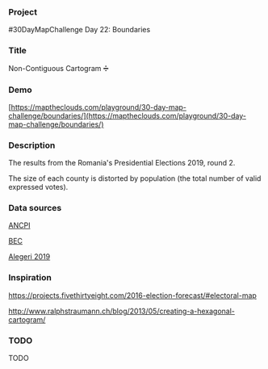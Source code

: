 ### Project

#30DayMapChallenge Day 22: Boundaries

### Title

Non-Contiguous Cartogram ➗

### Demo

[https://maptheclouds.com/playground/30-day-map-challenge/boundaries/](https://maptheclouds.com/playground/30-day-map-challenge/boundaries/)

### Description

The results from the Romania's Presidential Elections 2019, round 2.

The size of each county is distorted by population (the total number of valid expressed votes).

### Data sources

[ANCPI](https://geoportal.ancpi.ro/)

[BEC](http://prezidentiale2019.bec.ro/)

[Alegeri 2019](https://prezenta.bec.ro/prezidentiale24112019)

### Inspiration

https://projects.fivethirtyeight.com/2016-election-forecast/#electoral-map

http://www.ralphstraumann.ch/blog/2013/05/creating-a-hexagonal-cartogram/

### TODO

TODO
